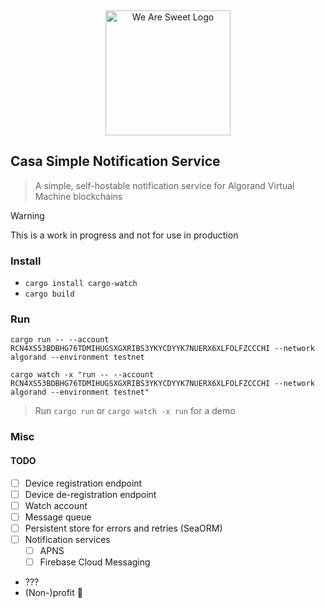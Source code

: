 &nbsp;

<div align="center">
  <picture>
    <source media="(prefers-color-scheme: dark)" srcset=".github/.assets/casa-sns.icon.svg">
    <source media="(prefers-color-scheme: light)" srcset=".github/.assets/casa-sns.icon.svg">
    <img alt="We Are Sweet Logo" src="./github/.assets/was-logo.scheme-dark.svg" width="200">
  </picture>
</div>

## Casa Simple Notification Service

> A simple, self-hostable notification service for Algorand Virtual Machine blockchains

> [!WARNING] 
> This is a work in progress and not for use in production

### Install

- `cargo install cargo-watch`
- `cargo build`

### Run

```
cargo run -- --account RCN4XS53BDBHG76TDMIHUGSXGXRIBS3YKYCDYYK7NUERX6XLFOLFZCCCHI --network algorand --environment testnet
```

```
cargo watch -x "run -- --account RCN4XS53BDBHG76TDMIHUGSXGXRIBS3YKYCDYYK7NUERX6XLFOLFZCCCHI --network algorand --environment testnet"
```

> Run `cargo run` or `cargo watch -x run` for a demo

### Misc

#### TODO

- [ ] Device registration endpoint
- [ ] Device de-registration endpoint
- [ ] Watch account
- [ ] Message queue
- [ ] Persistent store for errors and retries (SeaORM)
- [ ] Notification services
  - [ ] APNS
  - [ ] Firebase Cloud Messaging
- ???
- (Non-)profit 🥹

